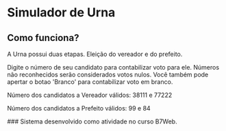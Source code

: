 # Simulador de Urna
## Como funciona?
<p>A Urna possui duas etapas. Eleição do vereador e do prefeito.</p>
<p>Digite o número de seu candidato para contabilizar voto para ele. Números não reconhecidos serão considerados votos nulos. Você também pode apertar o botao 'Branco' para contabilizar voto em branco.</p>
<p>Número dos candidatos a Vereador válidos: 38111 e 77222</p>
<p>Número dos candidatos a Prefeito válidos: 99 e 84</p>
### Sistema desenvolvido como atividade no curso B7Web.